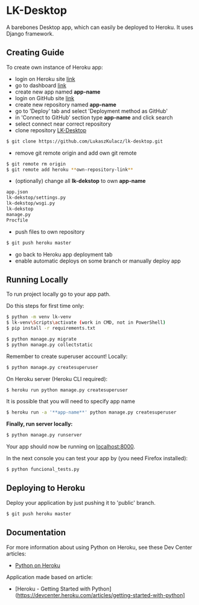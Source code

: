 # LK-Desktop

A barebones Desktop app, which can easily be deployed to Heroku.
It uses Django framework.

## Creating Guide

To create own instance of Heroku app:
- login on Heroku site [link](https://id.heroku.com/login)
- go to dashboard [link](https://dashboard.heroku.com/apps)
- create new app named **app-name**
- login on GitHub site [link](https://github.com/)
- create new repository named **app-name**
- go to 'Deploy' tab and select 'Deployment method as GitHub'
- in 'Connect to GitHub' section type **app-name** and click search
- select connect near correct repository
- clone repository [LK-Desktop](https://github.com/LukaszKulacz/lk-desktop.git)
```sh
$ git clone https://github.com/LukaszKulacz/lk-desktop.git
```
- remove git remote origin and add own git remote
```sh
$ git remote rm origin
$ git remote add heroku **own-repository-link**
```
- (optionally) change all **lk-dekstop** to own **app-name**
```sh
app.json
lk-dekstop/settings.py
lk-dekstop/wsgi.py
lk-dekstop
manage.py
Procfile
```

- push files to own repository
```sh
$ git push heroku master
```
- go back to Heroku app deployment tab
- enable automatic deploys on some branch or manually deploy app

## Running Locally

To run project locally go to your app path.

Do this steps for first time only:
```sh
$ python -m venv lk-venv
$ lk-venv\Scripts\activate (work in CMD, not in PowerShell)
$ pip install -r requirements.txt

$ python manage.py migrate
$ python manage.py collectstatic
```

Remember to create superuser account!
Locally:
```sh
$ python manage.py createsuperuser
```
On Heroku server (Heroku CLI required):
```sh
$ heroku run python manage.py createsuperuser
```
It is possible that you will need to specify app name
```sh
$ heroku run -a '**app-name**' python manage.py createsuperuser
```
**Finally, run server locally:**
```sh
$ python manage.py runserver
```

Your app should now be running on [localhost:8000](http://localhost:8000/).

In the next console you can test your app by (you need Firefox installed):
```sh
$ python funcional_tests.py
```

## Deploying to Heroku

Deploy your application by just pushing it to 'public' branch.
```sh
$ git push heroku master
```

## Documentation

For more information about using Python on Heroku, see these Dev Center articles:
- [Python on Heroku](https://devcenter.heroku.com/categories/python)

Application made based on article:
- [Heroku - Getting Started with Python](https://devcenter.heroku.com/articles/getting-started-with-python]
